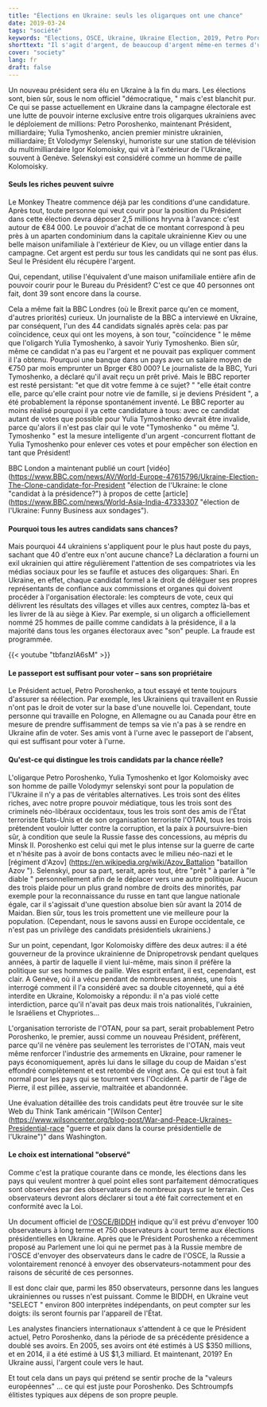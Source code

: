 ```yaml
---
title: "Élections en Ukraine: seuls les oligarques ont une chance"
date: 2019-03-24
tags: "société"
keywords: "Elections, OSCE, Ukraine, Ukraine Election, 2019, Petro Poroshenko, Yulia Tymoshenko, Volodymyr Selenskyi, Igor Kolomoisky, NATO, USA, ONU"
shorttext: "Il s'agit d'argent, de beaucoup d'argent même-en termes d'utilisation et encore plus en termes de rendement. Celui qui devient président a des milliards pour sûr."
cover: "society"
lang: fr
draft: false
---
```


Un nouveau président sera élu en Ukraine à la fin du mars. Les élections sont, bien sûr, sous le nom officiel  "démocratique, " mais c'est blanchit pur. Ce qui se passe actuellement en Ukraine dans la campagne électorale est une lutte de pouvoir interne exclusive entre trois oligarques ukrainiens avec le déploiement de millions: Petro Poroshenko, maintenant Président, milliardaire; Yulia Tymoshenko, ancien premier ministre ukrainien, milliardaire; Et Volodymyr Selenskyi, humoriste sur une station de télévision du multimilliardaire Igor Kolomoisky, qui vit à l'extérieur de l'Ukraine, souvent à Genève. Selenskyi est considéré comme un homme de paille Kolomoisky. 

#### Seuls les riches peuvent suivre

Le Monkey Theatre commence déjà par les conditions d'une candidature. Après tout, toute personne qui veut courir pour la position du Président dans cette élection devra déposer 2,5 millions hryvna à l'avance: c'est autour de €84 000. Le pouvoir d'achat de ce montant correspond à peu près à un aparten condominium dans la capitale ukrainienne Kiev ou une belle maison unifamiliale à l'extérieur de Kiev, ou un village entier dans la campagne. Cet argent est perdu sur tous les candidats qui ne sont pas élus. Seul le Président élu récupère l'argent.

Qui, cependant, utilise l'équivalent d'une maison unifamiliale entière afin de pouvoir courir pour le Bureau du Président? C'est ce que 40 personnes ont fait, dont 39 sont encore dans la course. 

Cela a même fait la BBC Londres (où le Brexit parce qu'en ce moment, d'autres priorités) curieux. Un journaliste de la BBC a interviewé en Ukraine, par conséquent, l'un des 44 candidats signalés après cela: pas par coïncidence, ceux qui ont les moyens, à son tour,  "coïncidence " le même que l'oligarch Yulia Tymoshenko, à savoir Yuriy Tymoshenko. Bien sûr, même ce candidat n'a pas eu l'argent et ne pouvait pas expliquer comment il l'a obtenu. Pourquoi une banque dans un pays avec un salaire moyen de €750 par mois emprunter un Bprger €80 000? Le journaliste de la BBC, Yuri Tymoshenko, a déclaré qu'il avait reçu un prêt privé. Mais le BBC reporter est resté persistant:  "et que dit votre femme à ce sujet? "  "elle était contre elle, parce qu'elle craint pour notre vie de famille, si je deviens Président ", a été probablement la réponse spontanément inventé. Le BBC reporter au moins réalisé pourquoi il ya cette candidature à tous: avec ce candidat autant de votes que possible pour Yulia Tymoshenko devrait être invalide, parce qu'alors il n'est pas clair qui le vote  "Tymoshenko " ou même  "J. Tymoshenko " est la mesure intelligente d'un argent -concurrent flottant de Yulia Tymoshenko pour enlever ces votes et pour empêcher son élection en tant que Président!

BBC London a maintenant publié un court [vidéo] (https://www.BBC.com/news/AV/World-Europe-47615796/Ukraine-Election-The-Clone-candidate-for-President  "élection de l'Ukraine: le clone "candidat à la présidence?") à propos de cette [article] (https://www.BBC.com/news/World-Asia-India-47333307  "élection de l'Ukraine: Funny Business aux sondages").

#### Pourquoi tous les autres candidats sans chances?

Mais pourquoi 44 ukrainiens s'appliquent pour le plus haut poste du pays, sachant que 40 d'entre eux n'ont aucune chance? La déclaration a fourni un exil ukrainien qui attire régulièrement l'attention de ses compatriotes via les médias sociaux pour les se faufile et astuces des oligarques: Shari. En Ukraine, en effet, chaque candidat formel a le droit de déléguer ses propres représentants de confiance aux commissions et organes qui doivent procéder à l'organisation électorale: les compteurs de vote, ceux qui délivrent les résultats des villages et villes aux centres, comptez là-bas et les livrer de là au siège à Kiev. Par exemple, si un oligarch a officiellement nommé 25 hommes de paille comme candidats à la présidence, il a la majorité dans tous les organes électoraux avec  "son" peuple. La fraude est programmée.

{{< youtube "tbfanzIA6sM" >}}

#### Le passeport est suffisant pour voter – sans son propriétaire

Le Président actuel, Petro Poroshenko, a tout essayé et tente toujours d'assurer sa réélection. Par exemple, les Ukrainiens qui travaillent en Russie n'ont pas le droit de voter sur la base d'une nouvelle loi. Cependant, toute personne qui travaille en Pologne, en Allemagne ou au Canada pour être en mesure de prendre suffisamment de temps sa vie n'a pas à se rendre en Ukraine afin de voter. Ses amis vont à l'urne avec le passeport de l'absent, qui est suffisant pour voter à l'urne.

#### Qu'est-ce qui distingue les trois candidats par la chance réelle?

L'oligarque Petro Poroshenko, Yulia Tymoshenko et Igor Kolomoisky avec son homme de paille Volodymyr selenskyi sont pour la population de l'Ukraine il n'y a pas de véritables alternatives. Les trois sont des élites riches, avec notre propre pouvoir médiatique, tous les trois sont des criminels néo-libéraux occidentaux, tous les trois sont des amis de l'État terroriste Etats-Unis et de son organisation terroriste l'OTAN, tous les trois prétendent vouloir lutter contre la corruption, et la paix à poursuivre-bien sûr, à condition que seule la Russie fasse des concessions, au mépris du Minsk II. Poroshenko est celui qui met le plus intense sur la guerre de carte et n'hésite pas à avoir de bons contacts avec le milieu néo-nazi et le [régiment d'Azov] (https://en.wikipedia.org/wiki/Azov_Battalion  "bataillon Azov "). Selenskyi, pour sa part, serait, après tout, être  "prêt " à parler à  "le diable " personnellement afin de le déplacer vers une autre politique. Aucun des trois plaide pour un plus grand nombre de droits des minorités, par exemple pour la reconnaissance du russe en tant que langue nationale égale, car il s'agissait d'une question absolue bien sûr avant la 2014 de Maidan. Bien sûr, tous les trois promettent une vie meilleure pour la population. (Cependant, nous le savons aussi en Europe occidentale, ce n'est pas un privilège des candidats présidentiels ukrainiens.)

Sur un point, cependant, Igor Kolomoisky diffère des deux autres: il a été gouverneur de la province ukrainienne de Dnipropetrovsk pendant quelques années, à partir de laquelle il vient lui-même, mais sinon il préfère la politique sur ses hommes de paille. Wes esprit enfant, il est, cependant, est clair. A Genève, où il a vécu pendant de nombreuses années, une fois interrogé comment il l'a considéré avec sa double citoyenneté, qui a été interdite en Ukraine, Kolomoisky a répondu: il n'a pas violé cette interdiction, parce qu'il n'avait pas deux mais trois nationalités, l'ukrainien, le Israéliens et Chypriotes...

L'organisation terroriste de l'OTAN, pour sa part, serait probablement Petro Poroshenko, le premier, aussi comme un nouveau Président, préfèrent, parce qu'il ne vénère pas seulement les terroristes de l'OTAN, mais veut même renforcer l'industrie des armements en Ukraine, pour ramener le pays économiquement, après lui dans le sillage du coup de Maidan s'est effondré complètement et est retombé de vingt ans. Ce qui est tout à fait normal pour les pays qui se tournent vers l'Occident. À partir de l'âge de Pierre, il est pillée, asservie, maltraitée et abandonnée. 

Une évaluation détaillée des trois candidats peut être trouvée sur le site Web du Think Tank américain  "[Wilson Center] (https://www.wilsoncenter.org/blog-post/War-and-Peace-Ukraines-Presidential-race "guerre et paix dans la course présidentielle de l'Ukraine")" dans Washington.

#### Le choix est international  "observé"

Comme c'est la pratique courante dans ce monde, les élections dans les pays qui veulent montrer à quel point elles sont parfaitement démocratiques sont observées par des observateurs de nombreux pays sur le terrain. Ces observateurs devront alors déclarer si tout a été fait correctement et en conformité avec la Loi. 

Un document officiel de [l'OSCE/BIDDH](https://www.infosperber.ch/data/attachements/UKRAINE%202018%20NAM%20report.pdf "PRESIDENTIAL ELECTION in Ukraine") indique qu'il est prévu d'envoyer 100 observateurs à long terme et 750 observateurs à court terme aux élections présidentielles en Ukraine. Après que le Président Poroshenko a récemment proposé au Parlement une loi qui ne permet pas à la Russie membre de l'OSCE d'envoyer des observateurs dans le cadre de l'OSCE, la Russie a volontairement renoncé à envoyer des observateurs-notamment pour des raisons de sécurité de ces personnes.

Il est donc clair que, parmi les 850 observateurs, personne dans les langues ukrainiennes ou russes n'est puissant. Comme le BIDDH, en Ukraine veut  "SELECT " environ 800 interprètes indépendants, on peut compter sur les doigts: ils seront fournis par l'appareil de l'État.

Les analystes financiers internationaux s'attendent à ce que le Président actuel, Petro Poroshenko, dans la période de sa précédente présidence a doublé ses avoirs. En 2005, ses avoirs ont été estimés à US $350 millions, et en 2014, il a été estimé à US $1,3 milliard. Et maintenant, 2019? En Ukraine aussi, l'argent coule vers le haut.

Et tout cela dans un pays qui prétend se sentir proche de la  "valeurs européennes" ... ce qui est juste pour Poroshenko. Des Schtroumpfs élitistes typiques aux dépens de son propre peuple.
